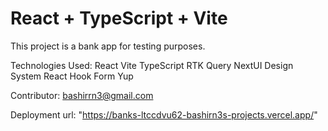 # React + TypeScript + Vite

This project is a bank app for testing purposes.

Technologies Used:
React
Vite
TypeScript
RTK Query
NextUI Design System
React Hook Form
Yup



Contributor: bashirrn3@gmail.com

Deployment url: "https://banks-ltccdvu62-bashirn3s-projects.vercel.app/"